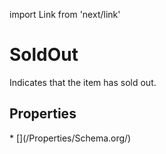 import Link from 'next/link'

# SoldOut

Indicates that the item has sold out.

## Properties

<Grid>
* [](/Properties/Schema.org/)

</Grid>


